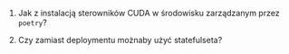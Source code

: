 

1. Jak z instalacją sterowników CUDA w środowisku zarządzanym przez `poetry`?

1. Czy zamiast deploymentu możnaby użyć statefulseta?